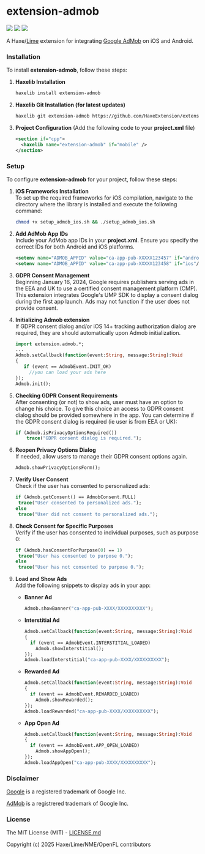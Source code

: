 # extension-admob

![](https://img.shields.io/github/repo-size/HaxeExtension/extension-admob) ![](https://badgen.net/github/open-issues/HaxeExtension/extension-admob) ![](https://badgen.net/badge/license/MIT/green)

A Haxe/[Lime](https://lime.openfl.org) extension for integrating [Google AdMob](https://extension.admob.google.com/home) on iOS and Android.

### Installation

To install **extension-admob**, follow these steps:

1. **Haxelib Installation**
   ```bash
   haxelib install extension-admob
   ```

2. **Haxelib Git Installation (for latest updates)**
   ```bash
   haxelib git extension-admob https://github.com/HaxeExtension/extension-admob.git
   ```

3. **Project Configuration** (Add the following code to your **project.xml** file)
   ```xml
   <section if="cpp">
     <haxelib name="extension-admob" if="mobile" />
   </section>
   ```

### Setup

To configure **extension-admob** for your project, follow these steps:

1. **iOS Frameworks Installation**  
   To set up the required frameworks for iOS compilation, navigate to the directory where the library is installed and execute the following command:
   ```bash
   chmod +x setup_admob_ios.sh && ./setup_admob_ios.sh
   ```

2. **Add AdMob App IDs**  
   Include your AdMob app IDs in your **project.xml**. Ensure you specify the correct IDs for both Android and iOS platforms.
   ```xml
   <setenv name="ADMOB_APPID" value="ca-app-pub-XXXXX123457" if="android"/>
   <setenv name="ADMOB_APPID" value="ca-app-pub-XXXXX123458" if="ios"/>
   ```

3. **GDPR Consent Management**  
   Beginning January 16, 2024, Google requires publishers serving ads in the EEA and UK to use a certified consent management platform (CMP). This extension integrates Google's UMP SDK to display a consent dialog during the first app launch. Ads may not function if the user does not provide consent.
   
3. **Initializing Admob extension**  
   If GDPR consent dialog and/or iOS 14+ tracking authorization dialog are required, they are should automatically upon Admob initialization.
   ```haxe
   import extension.admob.*;
   ...
   Admob.setCallback(function(event:String, message:String):Void
   {
      if (event == AdmobEvent.INIT_OK)
        //you can load your ads here
   });
   Admob.init();
   ```

4. **Checking GDPR Consent Requirements**  
   After consenting (or not) to show ads, user must have an option to change his choice.
   To give this choice an access to GDPR consent dialog should be provided somewhere in the app.
   You can determine if the GDPR consent dialog is required (ie user is from EEA or UK):
   ```haxe
   if (Admob.isPrivacyOptionsRequired())
       trace("GDPR consent dialog is required.");
   ```
   
5. **Reopen Privacy Options Dialog**  
   If needed, allow users to manage their GDPR consent options again.
   ```haxe
   Admob.showPrivacyOptionsForm();
   ```

6. **Verify User Consent**  
   Check if the user has consented to personalized ads:
   ```haxe
   if (Admob.getConsent() == AdmobConsent.FULL)
    trace("User consented to personalized ads.");
   else
    trace("User did not consent to personalized ads.");
   ```

7. **Check Consent for Specific Purposes**  
   Verify if the user has consented to individual purposes, such as purpose 0:
   ```haxe
   if (Admob.hasConsentForPurpose(0) == 1)
    trace("User has consented to purpose 0.");
   else
    trace("User has not consented to purpose 0.");
   ```

8. **Load and Show Ads**  
   Add the following snippets to display ads in your app:

   - **Banner Ad**
     ```haxe
     Admob.showBanner("ca-app-pub-XXXX/XXXXXXXXXX");
     ```

   - **Interstitial Ad**
     ```haxe
     Admob.setCallback(function(event:String, message:String):Void
     {
       if (event == AdmobEvent.INTERSTITIAL_LOADED)
         Admob.showInterstitial();
     });
     Admob.loadInterstitial("ca-app-pub-XXXX/XXXXXXXXXX");
     ```

   - **Rewarded Ad**
     ```haxe
     Admob.setCallback(function(event:String, message:String):Void
     {
       if (event == AdmobEvent.REWARDED_LOADED)
         Admob.showRewarded();
     });
     Admob.loadRewarded("ca-app-pub-XXXX/XXXXXXXXXX");
     ```

   - **App Open Ad**
     ```haxe
     Admob.setCallback(function(event:String, message:String):Void
     {
       if (event == AdmobEvent.APP_OPEN_LOADED)
         Admob.showAppOpen();
     });
     Admob.loadAppOpen("ca-app-pub-XXXX/XXXXXXXXXX");
     ```

### Disclaimer

[Google](http://unibrander.com/united-states/140279US/google.html) is a registered trademark of Google Inc.

[AdMob](http://unibrander.com/united-states/479956US/extension.admob.html) is a registrered trademark of Google Inc.

### License

The MIT License (MIT) - [LICENSE.md](LICENSE.md)

Copyright (c) 2025 Haxe/Lime/NME/OpenFL contributors
